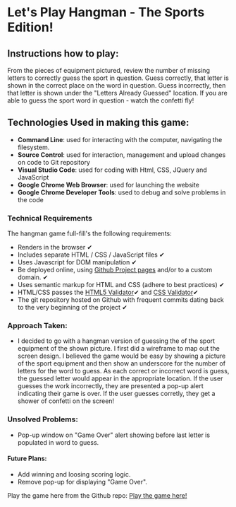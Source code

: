 

# Let's Play Hangman - The Sports Edition!


## Instructions how to play:
From the pieces of equipment pictured, review the number of missing letters to correctly guess the sport in question. Guess correctly, that letter is shown in the correct place on the word in question. Guess incorrectly, then that letter is shown under the "Letters Already Guessed" location. If you are able to guess the sport word in question - watch the confetti fly!

## Technologies Used in making this game:
- **Command Line**: used for interacting with the computer, navigating the filesystem.
- **Source Control**: used for interaction, management and upload changes on code to Git repository
- **Visual Studio Code**: used for coding with Html, CSS, JQuery and JavaScript
- **Google Chrome Web Browser**: used for launching the website
- **Google Chrome Developer Tools**: used to debug and solve problems in the code


### Technical Requirements

The hangman game full-fill's the following requirements:

- Renders in the browser ✔
- Includes separate HTML / CSS / JavaScript files ✔
- Uses Javascript for DOM manipulation ✔
- Be deployed online, using [Github Project pages](https://pages.github.com)
  and/or to a custom domain. ✔
- Uses semantic markup for HTML and CSS (adhere to best practices) ✔
- HTML/CSS passes the [HTML5 Validator](https://html5.validator.nu)✔
  and [CSS Validator](https://jigsaw.w3.org/css-validator/)✔
- The git repository hosted on Github with frequent commits dating back to the
  very beginning of the project ✔

### Approach Taken:
 - I decided to go with a hangman version of guessing the of the sport equipment of the shown picture. I first did a wireframe to map out the screen design. I believed the game would be easy by showing a picture of the sport equipment and then show an underscore for the number of letters for the word to guess. As each correct or incorrect word is guess, the guessed letter would appear in the appropriate location. If the user guesses the work incorrectly, they are presented a pop-up alert indicating their game is over. If the user guesses corretly, they get a shower of confetti on the screen! 

### Unsolved Problems:
- Pop-up window on "Game Over" alert showing before last letter is populated in word to guess.


#### Future Plans:

- Add winning and loosing scoring logic.
- Remove pop-up for displaying "Game Over".

Play the game here from the Github repo:
[Play the game here!](https://jhelming73.github.io/Project-1/)